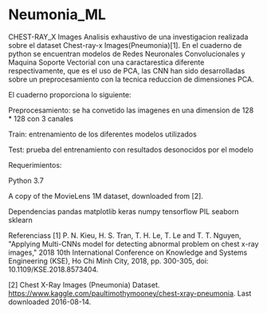 # Neumonia_ML

CHEST-RAY_X Images
Analisis exhaustivo de una investigacion realizada sobre el dataset Chest-ray-x Images(Pneumonia)[1]. En el cuaderno de python se encuentran modelos de Redes Neuronales Convolucionales y Maquina Soporte Vectorial con una caractarestica diferente respectivamente, que es el uso de PCA, las CNN han sido desarrolladas sobre un preprocesamiento con la tecnica reduccion de dimensiones PCA.


El cuaderno proporciona lo siguiente:

Preprocesamiento: se ha convetido las imagenes en una dimension de 128 * 128 con 3 canales

Train: entrenamiento de los diferentes modelos utilizados

Test: prueba del entrenamiento con resultados desonocidos por el modelo

Requerimientos:

Python 3.7

A copy of the MovieLens 1M dataset, downloaded from [2].

Dependencias
pandas
matplotlib
keras
numpy
tensorflow
PIL
seaborn
sklearn

Referenciass
[1] P. N. Kieu, H. S. Tran, T. H. Le, T. Le and T. T. Nguyen, "Applying Multi-CNNs model for detecting abnormal problem on chest x-ray images," 2018 10th International Conference on Knowledge and Systems Engineering (KSE), Ho Chi Minh City, 2018, pp. 300-305, doi: 10.1109/KSE.2018.8573404.

[2] Chest X-Ray Images (Pneumonia) Dataset. https://www.kaggle.com/paultimothymooney/chest-xray-pneumonia. Last downloaded 2016-08-14.
